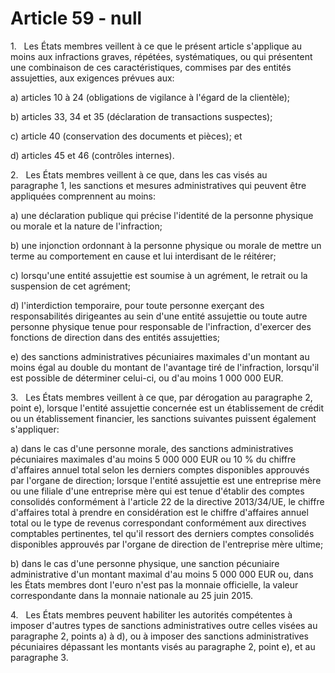 # Article 59 - null


1.   Les États membres veillent à ce que le présent article s'applique au moins aux infractions graves, répétées, systématiques, ou qui présentent une combinaison de ces caractéristiques, commises par des entités assujetties, aux exigences prévues aux:

a) articles 10 à 24 (obligations de vigilance à l'égard de la clientèle);

b) articles 33, 34 et 35 (déclaration de transactions suspectes);

c) article 40 (conservation des documents et pièces); et

d) articles 45 et 46 (contrôles internes).

2.   Les États membres veillent à ce que, dans les cas visés au paragraphe 1, les sanctions et mesures administratives qui peuvent être appliquées comprennent au moins:

a) une déclaration publique qui précise l'identité de la personne physique ou morale et la nature de l'infraction;

b) une injonction ordonnant à la personne physique ou morale de mettre un terme au comportement en cause et lui interdisant de le réitérer;

c) lorsqu'une entité assujettie est soumise à un agrément, le retrait ou la suspension de cet agrément;

d) l'interdiction temporaire, pour toute personne exerçant des responsabilités dirigeantes au sein d'une entité assujettie ou toute autre personne physique tenue pour responsable de l'infraction, d'exercer des fonctions de direction dans des entités assujetties;

e) des sanctions administratives pécuniaires maximales d'un montant au moins égal au double du montant de l'avantage tiré de l'infraction, lorsqu'il est possible de déterminer celui-ci, ou d'au moins 1 000 000 EUR.

3.   Les États membres veillent à ce que, par dérogation au paragraphe 2, point e), lorsque l'entité assujettie concernée est un établissement de crédit ou un établissement financier, les sanctions suivantes puissent également s'appliquer:

a) dans le cas d'une personne morale, des sanctions administratives pécuniaires maximales d'au moins 5 000 000 EUR ou 10 % du chiffre d'affaires annuel total selon les derniers comptes disponibles approuvés par l'organe de direction; lorsque l'entité assujettie est une entreprise mère ou une filiale d'une entreprise mère qui est tenue d'établir des comptes consolidés conformément à l'article 22 de la directive 2013/34/UE, le chiffre d'affaires total à prendre en considération est le chiffre d'affaires annuel total ou le type de revenus correspondant conformément aux directives comptables pertinentes, tel qu'il ressort des derniers comptes consolidés disponibles approuvés par l'organe de direction de l'entreprise mère ultime;

b) dans le cas d'une personne physique, une sanction pécuniaire administrative d'un montant maximal d'au moins 5 000 000 EUR ou, dans les États membres dont l'euro n'est pas la monnaie officielle, la valeur correspondante dans la monnaie nationale au 25 juin 2015.

4.   Les États membres peuvent habiliter les autorités compétentes à imposer d'autres types de sanctions administratives outre celles visées au paragraphe 2, points a) à d), ou à imposer des sanctions administratives pécuniaires dépassant les montants visés au paragraphe 2, point e), et au paragraphe 3.
